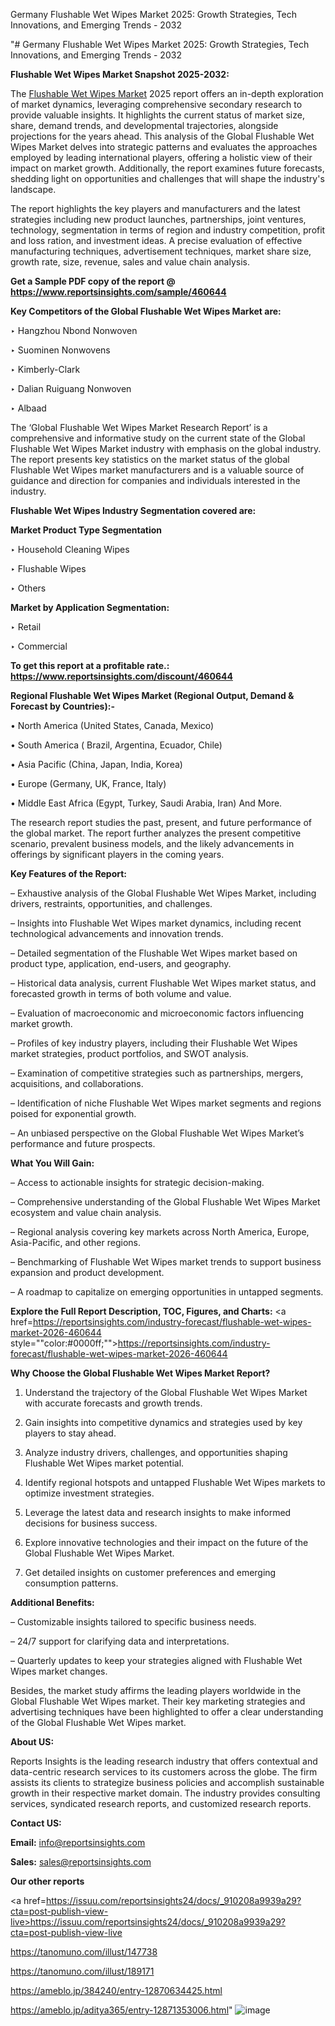 Germany Flushable Wet Wipes Market 2025: Growth Strategies, Tech Innovations, and Emerging Trends - 2032

"# Germany Flushable Wet Wipes Market 2025: Growth Strategies, Tech Innovations, and Emerging Trends - 2032

<strong>Flushable Wet Wipes Market Snapshot 2025-2032:</strong>

The <a href=https://www.reportsinsights.com/sample/460644>Flushable Wet Wipes Market</a> 2025 report offers an in-depth exploration of market dynamics, leveraging comprehensive secondary research to provide valuable insights. It highlights the current status of market size, share, demand trends, and developmental trajectories, alongside projections for the years ahead. This analysis of the Global Flushable Wet Wipes Market delves into strategic patterns and evaluates the approaches employed by leading international players, offering a holistic view of their impact on market growth. Additionally, the report examines future forecasts, shedding light on opportunities and challenges that will shape the industry's landscape.

The report highlights the key players and manufacturers and the latest strategies including new product launches, partnerships, joint ventures, technology, segmentation in terms of region and industry competition, profit and loss ration, and investment ideas. A precise evaluation of effective manufacturing techniques, advertisement techniques, market share size, growth rate, size, revenue, sales and value chain analysis.

<strong>Get a Sample PDF copy of the report @ <a href=https://www.reportsinsights.com/sample/460644 style=color:#0000ff;>https://www.reportsinsights.com/sample/460644</a></strong>

<strong>Key Competitors of the Global Flushable Wet Wipes Market are:</strong>

‣ Hangzhou Nbond Nonwoven

‣ Suominen Nonwovens

‣ Kimberly-Clark

‣ Dalian Ruiguang Nonwoven

‣ Albaad

The ‘Global Flushable Wet Wipes Market Research Report’ is a comprehensive and informative study on the current state of the Global Flushable Wet Wipes Market industry with emphasis on the global industry. The report presents key statistics on the market status of the global Flushable Wet Wipes market manufacturers and is a valuable source of guidance and direction for companies and individuals interested in the industry.

<strong>Flushable Wet Wipes Industry Segmentation covered are:</strong>

<strong>Market Product Type Segmentation</strong>

‣ Household Cleaning Wipes

‣ Flushable Wipes

‣ Others

<strong>Market by Application Segmentation:</strong>

‣ Retail

‣ Commercial

<strong>To get this report at a profitable rate.: <a href=https://www.reportsinsights.com/discount/460644 style=color:#0000ff;>https://www.reportsinsights.com/discount/460644</a></strong>

<strong>Regional Flushable Wet Wipes Market (Regional Output, Demand &amp; Forecast by Countries):-</strong>

• North America (United States, Canada, Mexico)

• South America ( Brazil, Argentina, Ecuador, Chile)

• Asia Pacific (China, Japan, India, Korea)

• Europe (Germany, UK, France, Italy)

• Middle East Africa (Egypt, Turkey, Saudi Arabia, Iran) And More.

The research report studies the past, present, and future performance of the global market. The report further analyzes the present competitive scenario, prevalent business models, and the likely advancements in offerings by significant players in the coming years.

<strong>Key Features of the Report:</strong>

– Exhaustive analysis of the Global Flushable Wet Wipes Market, including drivers, restraints, opportunities, and challenges.

– Insights into Flushable Wet Wipes market dynamics, including recent technological advancements and innovation trends.

– Detailed segmentation of the Flushable Wet Wipes market based on product type, application, end-users, and geography.

– Historical data analysis, current Flushable Wet Wipes market status, and forecasted growth in terms of both volume and value.

– Evaluation of macroeconomic and microeconomic factors influencing market growth.

– Profiles of key industry players, including their Flushable Wet Wipes market strategies, product portfolios, and SWOT analysis.

– Examination of competitive strategies such as partnerships, mergers, acquisitions, and collaborations.

– Identification of niche Flushable Wet Wipes market segments and regions poised for exponential growth.

– An unbiased perspective on the Global Flushable Wet Wipes Market’s performance and future prospects.

<strong>What You Will Gain:</strong>

– Access to actionable insights for strategic decision-making.

– Comprehensive understanding of the Global Flushable Wet Wipes Market ecosystem and value chain analysis.

– Regional analysis covering key markets across North America, Europe, Asia-Pacific, and other regions.

– Benchmarking of Flushable Wet Wipes market trends to support business expansion and product development.

– A roadmap to capitalize on emerging opportunities in untapped segments.

<strong>Explore the Full Report Description, TOC, Figures, and Charts:</strong>
<a href=https://reportsinsights.com/industry-forecast/flushable-wet-wipes-market-2026-460644 style=""color:#0000ff;"">https://reportsinsights.com/industry-forecast/flushable-wet-wipes-market-2026-460644</a>

<strong>Why Choose the Global Flushable Wet Wipes Market Report?</strong>

1. Understand the trajectory of the Global Flushable Wet Wipes Market with accurate forecasts and growth trends.

2. Gain insights into competitive dynamics and strategies used by key players to stay ahead.

3. Analyze industry drivers, challenges, and opportunities shaping Flushable Wet Wipes market potential.

4. Identify regional hotspots and untapped Flushable Wet Wipes markets to optimize investment strategies.

5. Leverage the latest data and research insights to make informed decisions for business success.

6. Explore innovative technologies and their impact on the future of the Global Flushable Wet Wipes Market.

7. Get detailed insights on customer preferences and emerging consumption patterns.

<strong>Additional Benefits:</strong>

– Customizable insights tailored to specific business needs.

– 24/7 support for clarifying data and interpretations.

– Quarterly updates to keep your strategies aligned with Flushable Wet Wipes market changes.

Besides, the market study affirms the leading players worldwide in the Global Flushable Wet Wipes market. Their key marketing strategies and advertising techniques have been highlighted to offer a clear understanding of the Global Flushable Wet Wipes market.

<strong><strong>About US</strong>:</strong>

Reports Insights is the leading research industry that offers contextual and data-centric research services to its customers across the globe. The firm assists its clients to strategize business policies and accomplish sustainable growth in their respective market domain. The industry provides consulting services, syndicated research reports, and customized research reports.

<strong>Contact US:</strong>

<p class=><b>Email:</b> <a href=mailto:info@reportsinsights.com>info@reportsinsights.com</a></p>
<p class=><b>Sales:</b> <a href=mailto:sales@reportsinsights.com>sales@reportsinsights.com</a></p>

<strong>Our other reports</strong>

<a href=https://issuu.com/reportsinsights24/docs/_910208a9939a29?cta=post-publish-view-live>https://issuu.com/reportsinsights24/docs/_910208a9939a29?cta=post-publish-view-live</a>

<a href=https://tanomuno.com/illust/147738>https://tanomuno.com/illust/147738</a>

<a href=https://tanomuno.com/illust/189171>https://tanomuno.com/illust/189171</a>

<a href=https://ameblo.jp/384240/entry-12870634425.html>https://ameblo.jp/384240/entry-12870634425.html</a>

<a href=https://ameblo.jp/aditya365/entry-12871353006.html>https://ameblo.jp/aditya365/entry-12871353006.html</a>"
![image](https://github.com/user-attachments/assets/4916590c-0593-4a46-8243-e61fafa742ea)

